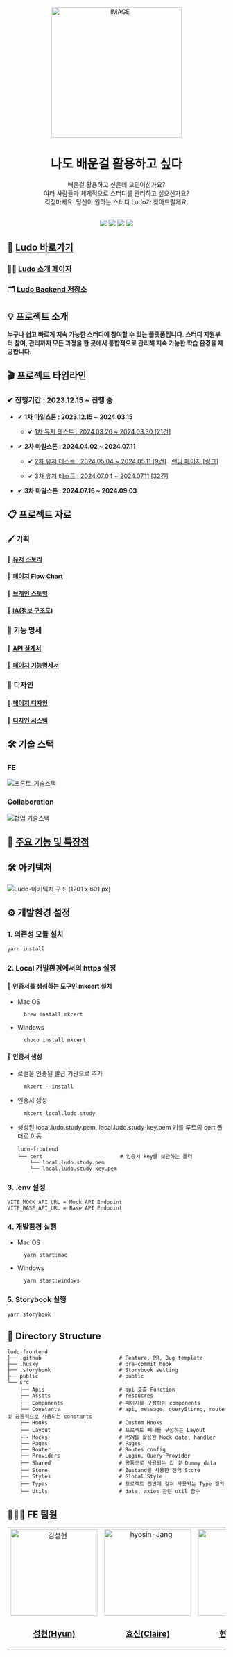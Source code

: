 <div align="center">
 <picture>
  <source media="(prefers-color-scheme: dark)" width="300" srcset="https://github.com/user-attachments/assets/04abc2c4-c50b-498c-b2ee-ced751ade965">
  <source media="(prefers-color-scheme: light)" width="300" srcset="https://github.com/user-attachments/assets/479c81f7-358e-4e33-ad67-66fba7ed9452">
  <img alt="IMAGE" src="https://github.com/user-attachments/assets/479c81f7-358e-4e33-ad67-66fba7ed9452">
</picture>

 
  <h1>나도 배운걸 활용하고 싶다</h1>
  배운걸 활용하고 싶은데 고민이신가요?
  <br/>
  여러 사람들과 체계적으로 스터디를 관리하고 싶으신가요?
  <br/>
  걱정마세요. 당신이 원하는 스터디 Ludo가 찾아드릴게요.
  <br/><br/>

  
[<img src="https://img.shields.io/badge/-ludo.study-9999FF?style=flat&logo=google-chrome&logoColor=white" />](https://ludo.study) [<img src="https://img.shields.io/badge/introduction-FFA116?style=flat&logo=notion&logoColor=white" />](https://coherent-stool-91c.notion.site/Ludo-3b08f55b652b475c991bfadf372e6f33) [<img src="https://img.shields.io/badge/license-MIT-0ABF53?style=flat" />](https://github.com/Ludo-SMP/.github/blob/main/LICENSE) [<img src="https://img.shields.io/badge/release-v2.0.0-0ABF53?style=flat" />]()
</div>

## 📎 [Ludo 바로가기](https://ludo.study/)
### 🧑‍🎨 [Ludo 소개 페이지](https://github.com/Ludo-SMP)
### 🗂 [Ludo Backend 저장소](https://github.com/Ludo-SMP/ludo-backend)


## 💡 프로젝트 소개
**누구나 쉽고 빠르게 지속 가능한 스터디에 참여할 수 있는 플랫폼입니다. 스터디 지원부터 참여, 관리까지 모든 과정을 한 곳에서 통합적으로 관리해 지속 가능한 학습 환경을 제공합니다.**

## 🎬 프로젝트 타임라인

### ✔︎ 진행기간 : 2023.12.15 ~ 진행 중

  - ✔︎ **1차 마일스톤 : 2023.12.15 ~ 2024.03.15**

    - ✔︎ [1차 유저 테스트 : 2024.03.26 ~ 2024.03.30 [21건]](https://github.com/Ludo-SMP/ludo/blob/main/user-feedbacks/Ludo%201%E1%84%8E%E1%85%A1%20%E1%84%89%E1%85%A1%E1%84%8B%E1%85%AD%E1%86%BC%E1%84%8C%E1%85%A1%20%E1%84%91%E1%85%B5%E1%84%83%E1%85%B3%E1%84%87%E1%85%A2%E1%86%A8_%E1%84%8B%E1%85%B3%E1%86%BC%E1%84%83%E1%85%A1%E1%86%B8%E1%84%8C%E1%85%A1%E1%84%85%E1%85%AD.pdf)

  - ✔︎ **2차 마일스톤 : 2024.04.02 ~ 2024.07.11**

    - ✔︎ [2차 유저 테스트 : 2024.05.04 ~ 2024.05.11 [9건]](https://github.com/Ludo-SMP/ludo/blob/main/user-feedbacks/Ludo%202%E1%84%8E%E1%85%A1%20%E1%84%89%E1%85%A1%E1%84%8B%E1%85%AD%E1%86%BC%E1%84%89%E1%85%A5%E1%86%BC%20%E1%84%80%E1%85%A5%E1%86%B7%E1%84%8C%E1%85%B3%E1%86%BC%20%E1%84%91%E1%85%B5%E1%84%83%E1%85%B3%E1%84%87%E1%85%A2%E1%86%A8_%E1%84%8B%E1%85%B3%E1%86%BC%E1%84%83%E1%85%A1%E1%86%B8%E1%84%8C%E1%85%A1%E1%84%85%E1%85%AD.pdf) . [랜딩 페이지 [링크]](https://www.figma.com/proto/8ok7UVNbYMUeEEohRKDylX/%EB%9E%9C%EB%94%A9%ED%8E%98%EC%9D%B4%EC%A7%80?type=design&node-id=1-132&t=1jpikPUnpZNdRckS-1&scaling=min-zoom&page-id=0%3A1)

    - ✔︎ [3차 유저 테스트 : 2024.07.04 ~ 2024.07.11 [32건]](https://github.com/Ludo-SMP/ludo/blob/main/user-feedbacks/Ludo%203%E1%84%8E%E1%85%A1%20%E1%84%89%E1%85%A1%E1%84%8B%E1%85%AD%E1%86%BC%E1%84%8C%E1%85%A1%20%E1%84%91%E1%85%B5%E1%84%83%E1%85%B3%E1%84%87%E1%85%A2%E1%86%A8_%E1%84%8B%E1%85%B3%E1%86%BC%E1%84%83%E1%85%A1%E1%86%B8%E1%84%8C%E1%85%A1%E1%84%85%E1%85%AD.pdf)

  - ✔︎ **3차 마일스톤 : 2024.07.16 ~ 2024.09.03**

## 📋 프로젝트 자료
### 🖌 기획
#### 📓 [유저 스토리](https://docs.google.com/spreadsheets/d/14xlWLKUEV8hrthsYjRFmHcRLDtWRKmthFgiiYNGrhwA/edit#gid=0) 
#### 📓 [페이지 Flow Chart](https://www.figma.com/file/aCw6w4LCjTczfRGlmD1bhV/Page-flow-chart?type=whiteboard&node-id=0-1&t=99pRF5UZwzy7u5i5-0)
#### 📓 [브레인 스토밍](https://www.figma.com/file/VSxOLuyKKZobloOcFja93N/Brain-storming?type=whiteboard&node-id=2-94&t=UZ5vevbuqABdPsBq-0)
#### 📓 [IA(정보 구조도)](https://www.figma.com/file/Sho4QHn0XqEptYBBlbf704/Page-Layout?type=design&node-id=206-31&mode=design&t=YTrENpZjUN2rJ4Dj-0)

### 📄 기능 명세
#### 📓 [API 설계서](http://35.227.190.157/api/swagger-ui/index.html#/)
#### 📓 [페이지 기능명세서](https://docs.google.com/spreadsheets/d/1TejPT93Gi3ztsGqPt5lpAY1UMFvruP80D9pFmkwy1fI/edit?invite=CLS0q4EH#gid=0)

### 🎨 디자인
#### 📓 [페이지 디자인](https://www.figma.com/file/Sho4QHn0XqEptYBBlbf704/Page-Layout?type=design&node-id=281-174&mode=design&t=TeYlIf3mTucRE1I6-0)
#### 📓 [디자인 시스템](https://www.figma.com/file/OLgSF11mOFN5MpcYzpD3N3/Design-System?type=design&node-id=1121-950&mode=design&t=2ZrFmOMMTcunVk5h-0)


## 🛠 기술 스택
### FE

![프론트_기술스택](https://github.com/user-attachments/assets/ad896334-d01a-429c-9f2f-ede2e266fe0d)

### Collaboration
![협업 기술스택](https://github.com/user-attachments/assets/fb1bc184-3a70-4666-bca0-fc82365b443a)



## 🔨 [주요 기능 및 특장점](https://github.com/Ludo-SMP)

## 🛠 아키텍처

![Ludo-아키텍처 구조 (1201 x 601 px)](https://github.com/user-attachments/assets/3648a3ff-b92e-4db0-aa1d-123e024b4569)


## ⚙️ 개발환경 설정 

### 1. 의존성 모듈 설치
```bash
yarn install
``` 

### 2. Local 개발환경에서의 https 설정
#### 🔨 인증서를 생성하는 도구인 mkcert 설치
- Mac OS
  ```
    brew install mkcert
  ```
- Windows
  ```
    choco install mkcert
  ```
#### 🔨 인증서 생성
- 로컬을 인증된 발급 기관으로 추가
  
  ```
    mkcert --install
  ```
- 인증서 생성
  ```
    mkcert local.ludo.study
  ``` 
- 생성된 local.ludo.study.pem, local.ludo.study-key.pem 키를 루트의 cert 폴더로 이동
    ```
    ludo-frontend
    └── cert                         # 인증서 key를 보관하는 폴더
        └── local.ludo.study.pem
        └── local.ludo.study-key.pem
   ```
  

### 3. .env 설정
```
VITE_MOCK_API_URL = Mock API Endpoint
VITE_BASE_API_URL = Base API Endpoint
```

### 4. 개발환경 실행
- Mac OS
  ```
    yarn start:mac 
  ```
- Windows
  ```
    yarn start:windows
  ```

### 5. Storybook 실행

```sh
yarn storybook
````

## 📁 Directory Structure
```
ludo-frontend
├── .github                         # Feature, PR, Bug template
├── .husky                          # pre-commit hook
├── .storybook                      # Storybook setting
├── public                          # public
└── src
    ├── Apis                        # api 호출 Function
    ├── Assets                      # resoucres
    ├── Components                  # 페이지를 구성하는 components           
    ├── Constants                   # api, message, queryStirng, route 및 공통적으로 사용되는 constants                      
    ├── Hooks                       # Custom Hooks                        
    ├── Layout                      # 프로젝트 뼈대를 구성하는 Layout                         
    ├─- Mocks                       # MSW를 활용한 Mock data, handler                         
    ├── Pages                       # Pages     
    ├── Router                      # Routes config
    ├── Providers                   # Login, Query Provider                          
    ├── Shared                      # 공통으로 사용되는 값 및 Dummy data                          
    ├── Store                       # Zustand를 사용한 전역 Store                         
    ├── Styles                      # Global Style                         
    ├── Types                       # 프로젝트 전반에 걸쳐 사용되는 Type 정의                         
    ├── Utils                       # date, axios 관련 util 함수                       
```


## 🙋🏻‍♂️ FE 팀원
<table>
  <tbody>
      <td align="center">
        <a href="https://github.com/SungHyun627">
            <img src="https://github.com/Ludo-SMP/ludo-frontend/assets/62270427/17abec8f-0a5b-4993-83ce-05b5bebbc2fa" width="200px;" height="200px;" alt="김성현"/>
            <h3><b>성현(Hyun)</b></h3>
        </a>
      </td>
      <td align="center">
        <a href="https://github.com/hyosin-Jang">
            <img src="https://github.com/Ludo-SMP/ludo-frontend/assets/71035113/af24be48-bbc1-4453-a9d9-3ffab2c60c09" width="200px;" height="200px;" alt="hyosin-Jang"/>
            <h3><b>효신(Claire)</b></h3>
        </a>
      </td>
      <td align="center">
        <a href="https://github.com/abiriadev">
            <img src="https://github.com/Ludo-SMP/ludo-frontend/assets/71035113/c0de056b-7a11-4f16-ae1c-7140e8bba14c" width="200px;" height="200px;" alt="Abiria"/>
            <h3><b>현의(Abiria)</b></h3>
        </a>
      </td>
  </tbody>
</table>



